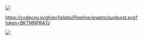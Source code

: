<a href="https://codecov.io/gh/ev1gilatio/Pipeline" > 
 <img src="https://codecov.io/gh/ev1gilatio/Pipeline/branch/master/graph/badge.svg?token=BKTMNPRA7J"/> 
 </a>

https://codecov.io/gh/ev1gilatio/Pipeline/graphs/sunburst.svg?token=BKTMNPRA7J

<a href="https://codecov.io/gh/ev1gilatio/Pipeline" > 
 <img src="https://codecov.io/gh/ev1gilatio/Pipeline/graphs/sunburst.svg?token=BKTMNPRA7J"/> 
 </a>
